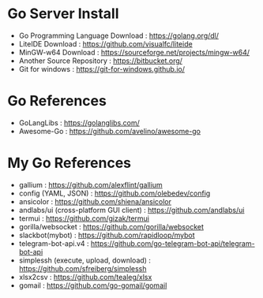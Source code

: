 # Go Server Install
- Go Programming Language Download : https://golang.org/dl/
- LiteIDE Download : https://github.com/visualfc/liteide
- MinGW-w64 Download : https://sourceforge.net/projects/mingw-w64/
- Another Source Repository : https://bitbucket.org/
- Git for windows : https://git-for-windows.github.io/

# Go References
- GoLangLibs : https://golanglibs.com/
- Awesome-Go : https://github.com/avelino/awesome-go

# My Go References
- gallium : https://github.com/alexflint/gallium
- config (YAML, JSON) : https://github.com/olebedev/config
- ansicolor : https://github.com/shiena/ansicolor
- andlabs/ui (cross-platform GUI client) : https://github.com/andlabs/ui
- termui : https://github.com/gizak/termui
- gorilla/websocket : https://github.com/gorilla/websocket
- slackbot(mybot) : https://github.com/rapidloop/mybot
- telegram-bot-api.v4 : https://github.com/go-telegram-bot-api/telegram-bot-api
- simplessh (execute, upload, download) : https://github.com/sfreiberg/simplessh
- xlsx2csv : https://github.com/tealeg/xlsx
- gomail : https://github.com/go-gomail/gomail
